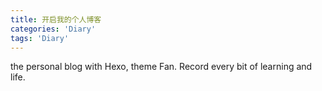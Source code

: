 ```yaml
---
title: 开启我的个人博客
categories: 'Diary'
tags: 'Diary'
---
```


the personal blog with Hexo, theme Fan. Record every bit of learning and life.

